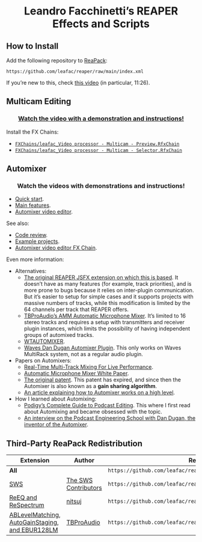 <!--
Prepare project for video/audio editing: Set BPM to 240 so 1 measure is one second. (See comment on https://reaperblog.net/2017/02/custom-grid-size-toolbar/)


Leslie https://www.youtube.com/watch?v=vUaScoPXW28



Controlling REAPER with AutoHotkey

- [ ] https://www.youtube.com/watch?v=ipL7H02G8bs&lc=UgzfLHisYi3GLBVVCUl4AaABAg


- [ ] OBS ↔ REAPER
    - [ ] Abort recording & pre-roll & stuff: https://forum.cockos.com/showthread.php?p=2455092#post2455092


REAPER ↔ OBS

- [ ] Abort recording: https://forum.cockos.com/showpost.php?p=2430380&postcount=29
- [ ] Don’t show user-generated values in GetUserInputs, use ShowConsoleMsg instead
    - [ ] You would need to add a short reference to the console-window in the title of GetUserInputs, so blind people know, there's a second window to look for additional information.
- [ ] Use Mespotine’s scripts
- [ ] LTC
    - [ ] https://www.youtube.com/watch?v=E4R4wlfKdcw&lc=UgxRZeB539r1oGd__lt4AaABAg
- [ ] Add better error messages:
    - [ ] When OBS isn’t running
    - [ ] When you’re already recording and try to start
    - [ ] When you’re not recording and try to stop
    - [ ] https://www.youtube.com/watch?v=dxfM4ftB1hM&lc=UgyzzfiAV-l2CMDhUF14AaABAg
- [ ] Pre-roll/count-in/loop recording: https://forum.cockos.com/showpost.php?p=2421273&postcount=27
- [ ] Don’t change the recording path in OBS https://forum.cockos.com/showpost.php?p=2476104&postcount=8
- [ ] Add as a new take, not new track (Adding the video as a new take to an item if there is already a video recorded there.) https://forum.cockos.com/showpost.php?p=2476736&postcount=44 / stefhambrook@gmail.com
- [ ] Cancel recording (and discard audio and video files into the trash)  triode
- [ ] Multicam OBS with multiple OBS instances https://www.youtube.com/watch?v=E4R4wlfKdcw&lc=UgyS-NHJoZkEdwLFj3N4AaABAg

- [ ] Add YouTube links to ReaScripts


JSFX

- [ ] Ping-pong delay
- [ ] Detect chords
- [ ] Blow air into mic game
- [ ] Flappy bird game (Flappy Square)
- [ ] Airwindows: Convert to JSFX: Spiral or Mojo
- Focus, an all-in-one distortion suite that includes, among others, the Spiral and Mojo algorithms (you may also try Distortion, which is pretty similar except without the frequency selection)
- PurestGain, as JSFX's ability to type exact values would work wonders on this
- Preponderant, a plugin that does the opposite of popular resonance-removing plugins like Soothe, TEOTE and the freeware Vastaus (we need to implement an "Inverse" function in the Dry/Wet just like in other Airwindows plugins, so it does actually function as a Soothe-like plugin)
- DeBess, as it is an excellent de-esser but its structure may not be easy to understand for beginners (same with Pressure4)
- Infinity2 (so you can kill the feedback with a button instead of dragging the Feedback fader to the left)
- CStrip may be good for JSFX, and I'd like to try its TimeLag function with exact values
Fotis Ky <seethisworld@gmail.com>


- [ ] Control dry/wet depending on gain (think about how reverb works in a hall: louder means more reverb)
- [ ] Fernando Imperator (https://twitter.com/imperat) Feature idea: If you ever develop a version that instead of rendering the multicam video, just creates an XML to import to Adobe Premiere or DaVinci, it'd be awesome.

- [ ] Run Doom in JSFX

Scripts

- [ ] That ADR item naming thing

A VST that connects to WebRTC

- [ ] https://forum.cockos.com/private.php?do=showpm&pmid=205857
- [ ] Re: Build a jsfx plugin question
- [ ] https://forum.cockos.com/showthread.php?t=249449
- [ ] https://sonobus.net
- [ ] https://audiomovers.com/wp/
- [ ] https://www.landr.com/en/sessions


- [ ] Use reaper.GetCursorContext() to create ReaScript that consolidates Item: Duplicate items and Track: Duplicate tracks
- [ ] Upload rendered video to YouTube
- [ ] Sync footage
- [ ] Multicam
    - [ ] Create ReaScripts to switch items on a dedicated track: https://www.youtube.com/watch?v=1BvuRgKNnqc&lc=UgxKIx95LJ9-nLCd-5d4AaABAg
    - [ ] ReaScript to set up tracks & dedicated video processor item
    - [ ] Add support for clicking on thumbnails in preview to switch to another scene
    - [ ] When switching with ReaScript if you didn’t select items, look for an item under the cursor (and maybe even if you did select items, really)


- [ ] Structured data
    - [ ] Structures
        - [ ] Arrays
        - [ ] Objects
        - [ ] Multi-dimensional arrays
            - [ ] For example, lists of one buffer per channel
        - [ ] Circular buffers
            - [ ] One field for current position, another for buffer itself
    - [ ] Uses
    - [ ] Applications
        - [ ] Automixer
        - [ ] Oscilloscope
    - [ ] Implementation techniques
        - [ ] Pseudo-objects
            - [ ] Good because it puts together things that belong together
            - [ ] Bad because it doesn’t work with dynamically allocated structures (for example, one circular buffer per channel)
        - [ ] Arrays with fixed positions (for example, my_object[field_index], my_multi_dimensional_array[index_x][index_y])
        - [ ] Functions that calculate indexes (for example, my_multi_dimensional_array[my_multi_dimensional_array_index(x, y, width, height)]
            - [ ] Good because multiplication is faster than multiple memory lookups of the technique above
            - [ ] Bad because it’s more cumbersome to use (you have to keep repeating the width and height, but it may be a good thing to avoid out-of-bounds errors)
function begin_memory_allocation() global(next_available_memory_address) (
  next_available_memory_address = 0;
);
function array(size) local(address) global(next_available_memory_address) (
  address = next_available_memory_address;
  next_available_memory_address += size;
  address;
);
function end_memory_allocation() global(next_available_memory_address) (
  freembuf(next_available_memory_address + 1);
);

begin_memory_allocation();
buffer1 = array(100);
buffer1[20] = array(20);
buffer2 = array(200);
end_memory_allocation();
- [ ] Better tooling
    - [ ] Formatter
    - [ ] Visual Studio Code support
        - [ ] Syntax highlighter
        - [ ] Refactoring tools
    - [ ] Unit tests
        - [ ] Null tests

Automixer

- https://forums.prosoundweb.com/index.php/topic,158018.0.html
- https://forum.audulus.com/t/gain-sharing-auto-mixer/1744
- [ ] Plugin Delay Compensation should be 0 samples when there’s no lookahead (hard-code a special case)
- [ ] max(gain reduction with lookahead, gain reduction without lookahead) https://www.youtube.com/watch?v=p7Ol5FPvHfs
- [ ] Draw dB scale on meters
- [ ] Envelope (Attack, Hold, Release)
- [ ] More appealing visuals
    - [ ] Background
    - [ ] Title

- [ ] Tone generator: Part 3
    - [ ] Invert square wave
    - [ ] Refactor the thing that draws on Y axis
    - [ ] LFO controls
        - [ ] Test with enveloper
    - [ ] Mention frequency bound problem
- [ ] Hull Moving Average as a low-pass filter
- [ ] Hilbert curve
- [ ] Flappy Bird controlled by voice!
- [ ] Shepard’s tone generator
- [ ] NES emulation
    - [ ] Load ROM as audio!
- [ ] A Vocal Rider clone
- [ ] Sound visualizations
- [ ] DC offset fixer
- [ ] LV2 effect: https://news.ycombinator.com/item?id=25046869
- [ ] Oscilloscope
    - [ ] Plot channels as a stack of oscilloscopes (that’s what the main REAPER interface does)
    - [ ] Draw scale
- [ ] GUI knob: https://forum.cockos.com/showpost.php?p=2357022&postcount=3
- [ ] Delay
    - [ ] Ping-pong
- [ ] Subsampler (a digital distortion effect that consists of reducing the number of samples per second)
    - [ ] Use it for aliasing distortion: https://www.youtube.com/watch?v=74GzXK1MngI
- [ ] Volume meter
- [ ] Tuner
- [ ] Metronome
- [ ] Pitch shifter
- [ ] Vectorscope (ginioscope)
- [ ] Phase shifte
- [ ] Tone Generator
    - [ ] Noise
        - [ ] White
        - [ ] Pink
            - [ ] https://www.firstpr.com.au/dsp/pink-noise/
            - [ ] https://dsp.stackexchange.com/questions/62342/understanding-voss-mccartney-pink-noise-generation-algorithm
            - [ ] 
        - [ ] Brown
        - [ ] Gray
    - [ ] Sample and hold
    - [ ] Truncate the shapes above
    - [ ] ASDR (use trigger)
    - [ ] User-drawn shapes
    - [ ] LFO mode
- [ ] White noise, when speed up, doesn’t sound a different pitch and tamber (it’s a fucking fractal!)
    - [ ] Generate white and brown music with MIDI
    - [ ] Stochastic method
    - [ ] Build arpeggiators with these
    - [ ] Pink noise: levels of river!
    - [ ] White: sum 10 dice / brown: up on even, down on odd / pink: three dice rolled on log_2
    - [ ] How do different colors of sound feel with hands on the speakers
- [ ] Subtractive synth
    - [ ] ADSR
    - [ ] MIDI
- [ ] Granular synth
- [ ] Meters
    - [ ] Peak
    - [ ] RMS
    - [ ] LUFS
        - [ ] Seems to be a combination of RMS + gating + a-weighting
        - [ ] Check EBU manuals to learn more about it
    - [ ] PSR and PLR
        - [ ] http://www.meterplugs.com/blog/2017/05/18/crest-factor-psr-and-plr.html
        - [ ] http://www.meterplugs.com/blog/2016/11/18/why-loudness-doesnt-matter.html
        - [ ] Dear Leandro
- [ ] Levels over time
    - [ ] Peak
    - [ ] RMS
    - [ ] LUFS
- [ ] Pitch shifter
- [ ] EQ
    - [ ] A low-pass filter is like lowering the sample rate 🤯
    - [ ] What are poles and zeroes?
- [ ] Compressor
- [ ] Limiter
    - [ ] Soft clipper
    - [ ] Peak limiter
- [ ] Telephoner: a one knob FX that’s a bit crusher followed by a filter
- [ ] Tremolo
    - [ ] Combination of an LFO with an Enveloper
- [ ] Reverb
    - [ ] Algorithmic
    - [ ] Convolution
- [ ] Spectogram
- [ ] Spectrograph
- [ ] De-click
- [ ] De-plosive
- [ ] Crazy ideas:
    - [ ] Multichannel mid-side
    - [ ] Generate noises (white, pink, and so forth) by inverse FFT of random frequencies with right slope
    - [ ] Generate pink noise with a variation of the standard algorithm: Generate the random number that you need to update every sample anyway; now if it’s between 0 and 0.5, update octave 1; if it’s between 0.5 and 0.75 update octave 2, and so forth (this may be stochastic method)
- [ ] Other topics to cover:
    - [ ] Even when you’re clipping in the middle of a FX chain, or in a channel, there’s a chance that you won’t clip in the end, of somewhere in the pipeline there’s another thing that brings the gain down
        - [ ] That works because internally REAPER (and many other DAWs) use 64 bits per sample, as opposed to the 16/24/32 that you’d find in other places
        - [ ] But it’s generally a bad idea to rely on this, because some effects don’t work as well when the input is clipping
        - [ ] When writing JSFX, this means that sometimes your samples won’t be in the –1 - 1 range
    - [ ] The notions of dB in different scales
        - [ ] dBFS (Full scale)
            - [ ] –∞ - 0
            - [ ] DAWs
        - [ ] dBSPL (Sound pressure levels)
            - [ ] 0 - ∞
        - [ ] VU
            - [ ] Old hardware
            - [ ] 0 is optimal operation level, which corresponds to around –18dBFS
    - [ ] Planning laws


Mid panner https://youtu.be/upG1KaKExMY



 The first idea is a script that would open a dialog box in REAPER. In the dialogue box, you can enter a shortcut or simply paste a command ID, and in the first case, it would look for the command ID with that shortcut assigned to it, and in the second case it would just use the ID to generate a smart marker at edit cursor position. Currently there is an outboarder script that allows making a custom name and color marker, but all the modifications needs to be done by duplicating the script and editing values in the IDE, so I thought It'd be cool if there was a way of to have a dialog box basically kinda fill in those strings. That way it could be a hotkey or toolbar icon and it would quickly generate a bunch of action markers even by hotkey inputs.

  It would be nice if there was a script in REAPER that would generate an ADR script from a list of item names. The studio I used to work in had a similar setup for Pro Tools, where you would make clip regions, and then export a text file from Pro Tools. It would have the start timecode and the name of the clip region, which you would then paste into an excel sheet, and it would generate a script based on that. I'll have to dig it up but basically let me know if any of this sounds like something you'd be interested in and we can keep communicating from there!


   Basically it would be an action to write the volume/pan/pitch envelope of a track onto the items that are on the track. It's really useful in films cuz the sound editor usually doesn't do automation and the mixer does, so with this script, the sound designer can mix their own reaper project, and then in the end just write all of the automation to the items, and they can then just clear all the track envelopes and the project is ready to mix. 

 It'll be useful for other people too cuz track envelopes have a lot more features overall, like latch preview (items have them but they're a pain and again, way fewer actions to toggle them etc.) and also track envelopes are more straightforward to assign to midi controllers than items (speaking of which, action to assign midi cc to "selected items volume" is useful too and I think that one doesn't exist either) but then writing all that to the item frees up the envelope lanes once again, and also items can then be freely position across tracks.


 Scripts/leafac_Explode multistream (multitrack) media file to new one-stream (one-track) media files.lua: copy name from original takes, just like we already copy the name from original tracks: Fotis Ky




 A delay plugin in which you can route anything into the feedback chain by using a non-causal loop in a sandwich of effects.

-->

<h1 align="center">Leandro Facchinetti’s REAPER Effects and Scripts</h1>

## How to Install

Add the following repository to [ReaPack](https://reapack.com):

```
https://github.com/leafac/reaper/raw/main/index.xml
```

If you’re new to this, check [this video](https://youtu.be/gVbMbqGSB7E) (in particular, 11:26).

## Multicam Editing

<h3 align="center"><a href="https://youtu.be/1BvuRgKNnqc">Watch the video with a demonstration and instructions!</a></h3>

Install the FX Chains:

- [`FXChains/leafac_Video processor - Multicam - Preview.RfxChain`](FXChains/leafac_Video%20processor%20-%20Multicam%20-%20Preview.RfxChain)
- [`FXChains/leafac_Video processor - Multicam - Selector.RfxChain`](FXChains/leafac_Video%20processor%20-%20Multicam%20-%20Selector.RfxChain)

## Automixer

<h3 align="center">Watch the videos with demonstrations and instructions!</h3>

- [Quick start](https://youtu.be/hSnk6ueU3hQ).
- [Main features](https://youtu.be/qi1jQcIaOxo).
- [Automixer video editor](https://youtu.be/aEvO3ufOqvY).

See also:

- [Code review](https://youtu.be/7V2dGYGtV-8).
- [Example projects](https://archive.org/download/leafac/leafac_Automixer%20Examples.zip).
- [Automixer video editor FX Chain](FXChains/leafac_Video%20processor%20-%20Automixer.RfxChain).

Even more information:

- Alternatives:
  - [The original REAPER JSFX extension on which this is based](https://forum.cockos.com/showthread.php?t=173289). It doesn’t have as many features (for example, track priorities), and is more prone to bugs because it relies on inter-plugin communication. But it’s easier to setup for simple cases and it supports projects with massive numbers of tracks, while this modification is limited by the 64 channels per track that REAPER offers.
  - [TBProAudio’s AMM Automatic Microphone Mixer](https://www.tb-software.com/TBProAudio/amm.html). It’s limited to 16 stereo tracks and requires a setup with transmitters and receiver plugin instances, which limits the possibility of having independent groups of automixed tracks.
  - [WTAUTOMIXER](https://www.wtautomixer.com).
  - [Waves Dan Dugan Automixer Plugin](https://www.waves.com/plugins/dugan-automixer). This only works on Waves MultiRack system, not as a regular audio plugin.
- Papers on Automixers:
  - [Real-Time Multi-Track Mixing For Live Performance](https://zenodo.org/record/2550903#.X43irC9h01I).
  - [Automatic Microphone Mixer White Paper](https://jp.yamaha.com/files/download/other_assets/7/329527/Automixer_WhitePaper_en.pdf).
  - [The original patent](https://worldwide.espacenet.com/publicationDetails/originalDocument?CC=US&NR=3992584A&KC=A&FT=D&ND=&date=19761116&DB=&locale=en_EP). This patent has expired, and since then the Automixer is also known as a **gain sharing algorithm**.
  - [An article explaining how to Automixer works on a high level](http://www.protechaudio.com/products/PDFFiles/DuganMixing.pdf).
- How I learned about Automixing:
  - [Podigy’s Complete Guide to Podcast Editing](https://podigy.co/podcast-editing-guide/). This where I first read about Automixing and became obsessed with the topic.
  - [An interview on the Podcast Engineering School with Dan Dugan, the inventor of the Automixer](https://podcastengineeringschool.com/dan-dugan-inventor-of-the-automatic-microphone-mixer-pes-101/).

## Third-Party ReaPack Redistribution

| Extension                                                                                               | Author                                                                        | Repository Index URL                                                          |
| ------------------------------------------------------------------------------------------------------- | ----------------------------------------------------------------------------- | ----------------------------------------------------------------------------- |
| **All**                                                                                                 |                                                                               | `https://github.com/leafac/reaper/raw/main/ThirdParty/index.xml`            |
| [SWS](http://sws-extension.org)                                                                         | [The SWS Contributors](https://github.com/reaper-oss/sws/graphs/contributors) | `https://github.com/leafac/reaper/raw/main/ThirdParty/SWS/index.xml`        |
| [ReEQ and ReSpectrum](https://forum.cockos.com/showthread.php?t=213501)                                 | [nitsuj](https://forum.cockos.com/member.php?u=121300)                        | `https://github.com/leafac/reaper/raw/main/ThirdParty/ReEQ/index.xml`       |
| [ABLevelMatching, AutoGainStaging, and EBUR128LM](https://www.tb-software.com/TBProAudio/download.html) | [TBProAudio](https://www.tb-software.com/TBProAudio/index.html)               | `https://github.com/leafac/reaper/raw/main/ThirdParty/TBProAudio/index.xml` |
